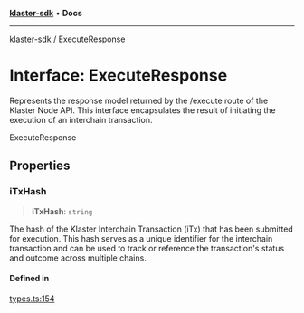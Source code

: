 [**klaster-sdk**](../README.md) • **Docs**

***

[klaster-sdk](../README.md) / ExecuteResponse

# Interface: ExecuteResponse

Represents the response model returned by the /execute route of the Klaster Node API.
This interface encapsulates the result of initiating the execution of an interchain transaction.

 ExecuteResponse

## Properties

### iTxHash

> **iTxHash**: `string`

The hash of the Klaster Interchain Transaction (iTx) that has been
submitted for execution. This hash serves as a unique identifier for the interchain transaction
and can be used to track or reference the transaction's status and outcome across multiple chains.

#### Defined in

[types.ts:154](https://github.com/0xPolycode/klaster-sdk/blob/22818a55dcbe1c33192fea1bbe40e4f250ddf045/src/types.ts#L154)

